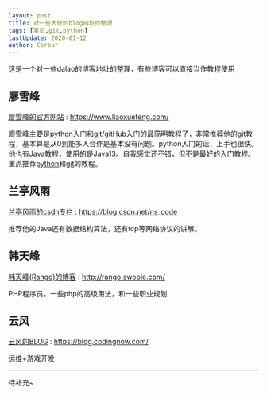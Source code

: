 ```yaml
---
layout: post
title: 对一些大佬的blog网址的整理
tags: [笔记,git,python]
lastUpdate: 2020-01-12
author: Cerbur
---
```


这是一个对一些dalao的博客地址的整理，有些博客可以直接当作教程使用  

## 廖雪峰  
[廖雪峰的官方网站](https://www.liaoxuefeng.com/) : https://www.liaoxuefeng.com/  

廖雪峰主要是python入门和git/gitHub入门的最简明教程了，非常推荐他的git教程，基本算是从0到能多人合作是基本没有问题。python入门的话，上手也很快。他也有Java教程，使用的是Java13。自我感觉还不错，但不是最好的入门教程。重点推荐[python](https://www.liaoxuefeng.com/wiki/1016959663602400)和[git](https://www.liaoxuefeng.com/wiki/896043488029600)的教程。  

## 兰亭风雨  
[兰亭风雨的csdn专栏](https://blog.csdn.net/ns_code) : https://blog.csdn.net/ns_code  

推荐他的Java还有数据结构算法，还有tcp等网络协议的讲解。  

## 韩天峰
[韩天峰(Rango)的博客](http://rango.swoole.com/) : http://rango.swoole.com/  

PHP程序员，一些php的高级用法，和一些职业规划

## 云风
[云风的BLOG](https://blog.codingnow.com/) : 
https://blog.codingnow.com/ 

运维+游戏开发

---
待补充~